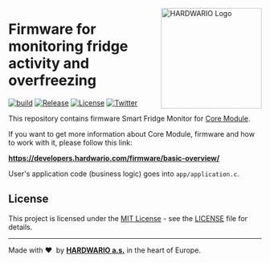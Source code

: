 <a href="https://www.hardwario.com/"><img src="https://www.hardwario.com/ci/assets/hw-logo.svg" width="200" alt="HARDWARIO Logo" align="right"></a>

# Firmware for monitoring fridge activity and overfreezing

[![build](https://github.com/hardwario/twr-radio-fridge-monitor/actions/workflows/main.yml/badge.svg)](https://github.com/hardwario/twr-radio-fridge-monitor/actions/workflows/main.yml)
[![Release](https://img.shields.io/github/release/bigclownprojects/bcf-radio-fridge-monitor.svg)](https://github.com/bigclownprojects/bcf-radio-fridge-monitor/releases)
[![License](https://img.shields.io/github/license/bigclownprojects/bcf-radio-fridge-monitor.svg)](https://github.com/bigclownprojects/bcf-radio-fridge-monitor/blob/master/LICENSE)
[![Twitter](https://img.shields.io/twitter/follow/hardwario_en.svg?style=social&label=Follow)](https://twitter.com/hardwario_en)

This repository contains firmware Smart Fridge Monitor for [Core Module](https://shop.bigclown.com/core-module).

If you want to get more information about Core Module, firmware and how to work with it, please follow this link:

**https://developers.hardwario.com/firmware/basic-overview/**

User's application code (business logic) goes into `app/application.c`.

## License

This project is licensed under the [MIT License](https://opensource.org/licenses/MIT/) - see the [LICENSE](LICENSE) file for details.

---

Made with &#x2764;&nbsp; by [**HARDWARIO a.s.**](https://www.hardwario.com/) in the heart of Europe.

